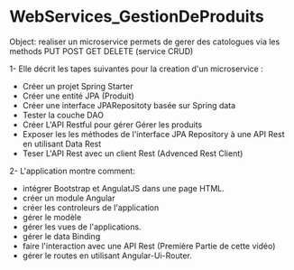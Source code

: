# WebServices_GestionDeProduits
Object: realiser un microservice permets de gerer des catologues via les methods PUT POST GET DELETE (service CRUD) 

1- Elle décrit les tapes suivantes pour la creation d'un microservice :
- Créer un projet Spring Starter
- Créer une entité JPA (Produit)
- Créer une interface JPARepositoty basée sur Spring data
- Tester la couche DAO
- Créer L'API Restful pour gérer Gérer les produits
- Exposer les les méthodes de l'interface JPA Repository à une API Rest en utilisant Data Rest
- Teser L'API Rest avec un client Rest (Advenced Rest Client)

2- L'application montre comment:
- intégrer Bootstrap et AngulatJS dans une page HTML.
- créer un module Angular
- créer les controleurs de l'application
- gérer le modèle
- gérer les vues de l'applications.
- gérer le data Binding
- faire l'interaction avec une API Rest (Première Partie de cette vidéo)
- gérer le routes en utilisant Angular-Ui-Router.
